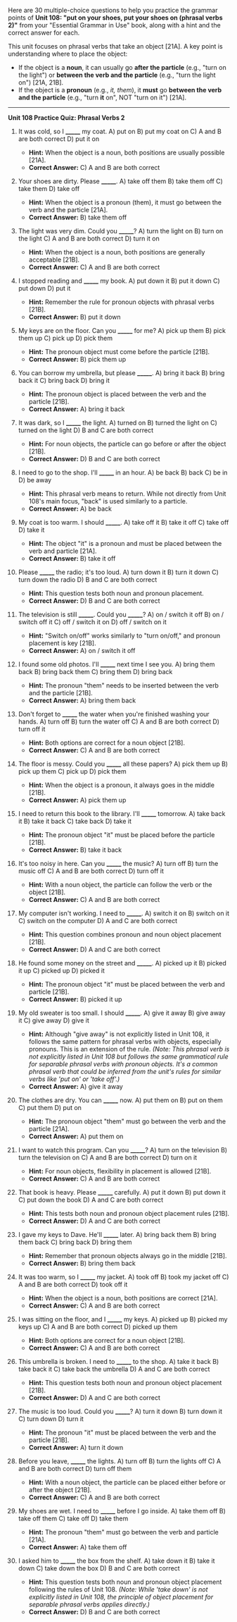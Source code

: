 Here are 30 multiple-choice questions to help you practice the grammar points of **Unit 108: "put on your shoes, put your shoes on (phrasal verbs 2)"** from your "Essential Grammar in Use" book, along with a hint and the correct answer for each.

This unit focuses on phrasal verbs that take an object [21A]. A key point is understanding where to place the object:
*   If the object is a **noun**, it can usually go **after the particle** (e.g., "turn on the light") or **between the verb and the particle** (e.g., "turn the light on") [21A, 21B].
*   If the object is a **pronoun** (e.g., *it, them*), it **must** go **between the verb and the particle** (e.g., "turn **it** on", NOT "turn on it") [21A].

***

**Unit 108 Practice Quiz: Phrasal Verbs 2**

1.  It was cold, so I **_____** my coat.
    A) put on
    B) put my coat on
    C) A and B are both correct
    D) put it on
    *   **Hint:** When the object is a noun, both positions are usually possible [21A].
    *   ****Correct Answer:**** C) A and B are both correct

2.  Your shoes are dirty. Please **_____**.
    A) take off them
    B) take them off
    C) take them
    D) take off
    *   **Hint:** When the object is a pronoun (them), it must go between the verb and the particle [21A].
    *   ****Correct Answer:**** B) take them off

3.  The light was very dim. Could you **_____**?
    A) turn the light on
    B) turn on the light
    C) A and B are both correct
    D) turn it on
    *   **Hint:** When the object is a noun, both positions are generally acceptable [21B].
    *   ****Correct Answer:**** C) A and B are both correct

4.  I stopped reading and **_____** my book.
    A) put down it
    B) put it down
    C) put down
    D) put it
    *   **Hint:** Remember the rule for pronoun objects with phrasal verbs [21B].
    *   ****Correct Answer:**** B) put it down

5.  My keys are on the floor. Can you **_____** for me?
    A) pick up them
    B) pick them up
    C) pick up
    D) pick them
    *   **Hint:** The pronoun object must come before the particle [21B].
    *   ****Correct Answer:**** B) pick them up

6.  You can borrow my umbrella, but please **_____**.
    A) bring it back
    B) bring back it
    C) bring back
    D) bring it
    *   **Hint:** The pronoun object is placed between the verb and the particle [21B].
    *   ****Correct Answer:**** A) bring it back

7.  It was dark, so I **_____** the light.
    A) turned on
    B) turned the light on
    C) turned on the light
    D) B and C are both correct
    *   **Hint:** For noun objects, the particle can go before or after the object [21B].
    *   ****Correct Answer:**** D) B and C are both correct

8.  I need to go to the shop. I'll **_____** in an hour.
    A) be back
    B) back
    C) be in
    D) be away
    *   **Hint:** This phrasal verb means to return. While not directly from Unit 108's main focus, "back" is used similarly to a particle.
    *   ****Correct Answer:**** A) be back

9.  My coat is too warm. I should **_____**.
    A) take off it
    B) take it off
    C) take off
    D) take it
    *   **Hint:** The object "it" is a pronoun and must be placed between the verb and particle [21A].
    *   ****Correct Answer:**** B) take it off

10. Please **_____** the radio; it's too loud.
    A) turn down it
    B) turn it down
    C) turn down the radio
    D) B and C are both correct
    *   **Hint:** This question tests both noun and pronoun placement.
    *   ****Correct Answer:**** D) B and C are both correct

11. The television is still **_____**. Could you **_____**?
    A) on / switch it off
    B) on / switch off it
    C) off / switch it on
    D) off / switch on it
    *   **Hint:** "Switch on/off" works similarly to "turn on/off," and pronoun placement is key [21B].
    *   ****Correct Answer:**** A) on / switch it off

12. I found some old photos. I'll **_____** next time I see you.
    A) bring them back
    B) bring back them
    C) bring them
    D) bring back
    *   **Hint:** The pronoun "them" needs to be inserted between the verb and the particle [21B].
    *   ****Correct Answer:**** A) bring them back

13. Don't forget to **_____** the water when you're finished washing your hands.
    A) turn off
    B) turn the water off
    C) A and B are both correct
    D) turn off it
    *   **Hint:** Both options are correct for a noun object [21B].
    *   ****Correct Answer:**** C) A and B are both correct

14. The floor is messy. Could you **_____** all these papers?
    A) pick them up
    B) pick up them
    C) pick up
    D) pick them
    *   **Hint:** When the object is a pronoun, it always goes in the middle [21B].
    *   ****Correct Answer:**** A) pick them up

15. I need to return this book to the library. I'll **_____** tomorrow.
    A) take back it
    B) take it back
    C) take back
    D) take it
    *   **Hint:** The pronoun object "it" must be placed before the particle [21B].
    *   ****Correct Answer:**** B) take it back

16. It's too noisy in here. Can you **_____** the music?
    A) turn off
    B) turn the music off
    C) A and B are both correct
    D) turn off it
    *   **Hint:** With a noun object, the particle can follow the verb or the object [21B].
    *   ****Correct Answer:**** C) A and B are both correct

17. My computer isn't working. I need to **_____**.
    A) switch it on
    B) switch on it
    C) switch on the computer
    D) A and C are both correct
    *   **Hint:** This question combines pronoun and noun object placement [21B].
    *   ****Correct Answer:**** D) A and C are both correct

18. He found some money on the street and **_____**.
    A) picked up it
    B) picked it up
    C) picked up
    D) picked it
    *   **Hint:** The pronoun object "it" must be placed between the verb and particle [21B].
    *   ****Correct Answer:**** B) picked it up

19. My old sweater is too small. I should **_____**.
    A) give it away
    B) give away it
    C) give away
    D) give it
    *   **Hint:** Although "give away" is not explicitly listed in Unit 108, it follows the same pattern for phrasal verbs with objects, especially pronouns. This is an extension of the rule. *(Note: This phrasal verb is not explicitly listed in Unit 108 but follows the same grammatical rule for separable phrasal verbs with pronoun objects. It's a common phrasal verb that could be inferred from the unit's rules for similar verbs like 'put on' or 'take off'.)*
    *   ****Correct Answer:**** A) give it away

20. The clothes are dry. You can **_____** now.
    A) put them on
    B) put on them
    C) put them
    D) put on
    *   **Hint:** The pronoun object "them" must go between the verb and the particle [21A].
    *   ****Correct Answer:**** A) put them on

21. I want to watch this program. Can you **_____**?
    A) turn on the television
    B) turn the television on
    C) A and B are both correct
    D) turn on it
    *   **Hint:** For noun objects, flexibility in placement is allowed [21B].
    *   ****Correct Answer:**** C) A and B are both correct

22. That book is heavy. Please **_____** carefully.
    A) put it down
    B) put down it
    C) put down the book
    D) A and C are both correct
    *   **Hint:** This tests both noun and pronoun object placement rules [21B].
    *   ****Correct Answer:**** D) A and C are both correct

23. I gave my keys to Dave. He'll **_____** later.
    A) bring back them
    B) bring them back
    C) bring back
    D) bring them
    *   **Hint:** Remember that pronoun objects always go in the middle [21B].
    *   ****Correct Answer:**** B) bring them back

24. It was too warm, so I **_____** my jacket.
    A) took off
    B) took my jacket off
    C) A and B are both correct
    D) took off it
    *   **Hint:** When the object is a noun, both positions are correct [21A].
    *   ****Correct Answer:**** C) A and B are both correct

25. I was sitting on the floor, and I **_____** my keys.
    A) picked up
    B) picked my keys up
    C) A and B are both correct
    D) picked up them
    *   **Hint:** Both options are correct for a noun object [21B].
    *   ****Correct Answer:**** C) A and B are both correct

26. This umbrella is broken. I need to **_____** to the shop.
    A) take it back
    B) take back it
    C) take back the umbrella
    D) A and C are both correct
    *   **Hint:** This question tests both noun and pronoun object placement [21B].
    *   ****Correct Answer:**** D) A and C are both correct

27. The music is too loud. Could you **_____**?
    A) turn it down
    B) turn down it
    C) turn down
    D) turn it
    *   **Hint:** The pronoun "it" must be placed between the verb and the particle [21B].
    *   ****Correct Answer:**** A) turn it down

28. Before you leave, **_____** the lights.
    A) turn off
    B) turn the lights off
    C) A and B are both correct
    D) turn off them
    *   **Hint:** With a noun object, the particle can be placed either before or after the object [21B].
    *   ****Correct Answer:**** C) A and B are both correct

29. My shoes are wet. I need to **_____** before I go inside.
    A) take them off
    B) take off them
    C) take off
    D) take them
    *   **Hint:** The pronoun "them" must go between the verb and particle [21A].
    *   ****Correct Answer:**** A) take them off

30. I asked him to **_____** the box from the shelf.
    A) take down it
    B) take it down
    C) take down the box
    D) B and C are both correct
    *   **Hint:** This question tests both noun and pronoun object placement following the rules of Unit 108. *(Note: While 'take down' is not explicitly listed in Unit 108, the principle of object placement for separable phrasal verbs applies directly.)*
    *   ****Correct Answer:**** D) B and C are both correct
